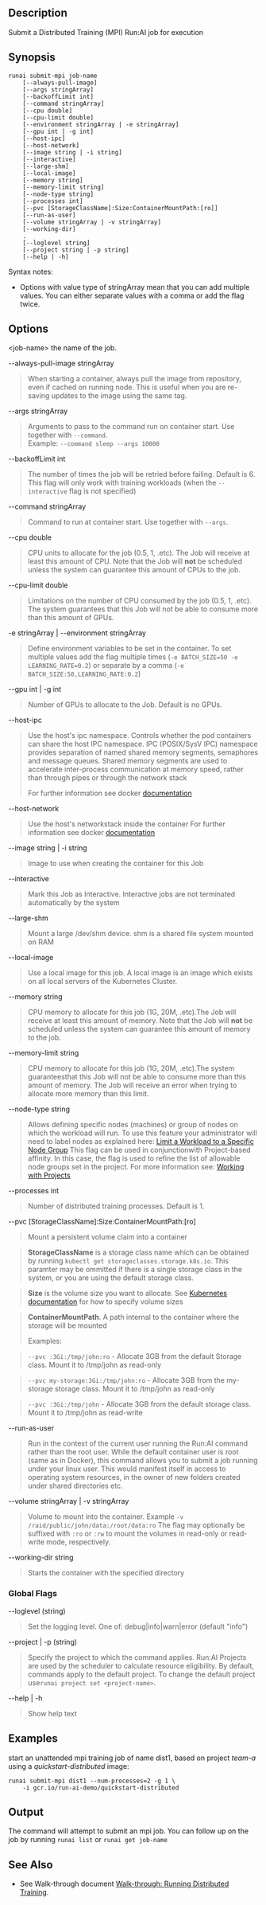 ## Description

Submit a Distributed Training (MPI) Run:AI job for execution

## Synopsis

    runai submit-mpi job-name  
        [--always-pull-image] 
        [--args stringArray] 
        [--backoffLimit int] 
        [--command stringArray] 
        [--cpu double] 
        [--cpu-limit double] 
        [--environment stringArray | -e stringArray] 
        [--gpu int | -g int] 
        [--host-ipc] 
        [--host-network] 
        [--image string | -i string] 
        [--interactive] 
        [--large-shm] 
        [--local-image] 
        [--memory string] 
        [--memory-limit string] 
        [--node-type string] 
        [--processes int] 
        [--pvc [StorageClassName]:Size:ContainerMountPath:[ro]]
        [--run-as-user] 
        [--volume stringArray | -v stringArray] 
        [--working-dir]  
        .
        [--loglevel string] 
        [--project string | -p string] 
        [--help | -h]

 Syntax notes:

*   Options with value type of stringArray mean that you can add multiple values. You can either separate values with a comma or add the flag twice.

## Options

<job-name\> the name of the job.

--always-pull-image stringArray

>  When starting a container, always pull the image from repository, even if cached on running node. This is useful when you are re-saving updates to the image using the same tag.

--args stringArray

>  Arguments to pass to the command run on container start. Use together with ``--command``.   
>  Example: ``--command sleep --args 10000`` 

--backoffLimit int
 
> The number of times the job will be retried before failing. Default is 6. This flag will only work with training workloads (when the ``--interactive`` flag is not specified)

--command stringArray

>  Command to run at container start. Use together with ``--args``.

--cpu double

> CPU units to allocate for the job (0.5, 1, .etc). The Job will receive at least this amount of CPU. Note that the Job will __not__ be scheduled unless the system can guarantee this amount of CPUs to the job.

--cpu-limit double

> Limitations on the number of CPU consumed by the job (0.5, 1, .etc). The system guarantees that this Job will not be able to consume more than this amount of GPUs.

-e stringArray | --environment stringArray

>  Define environment variables to be set in the container. To set multiple values add the flag multiple times (``-e BATCH_SIZE=50 -e LEARNING_RATE=0.2``) or separate by a comma (``-e BATCH_SIZE:50,LEARNING_RATE:0.2``)

--gpu int | -g int

>  Number of GPUs to allocate to the Job. Default is no GPUs.

--host-ipc

>  Use the host's ipc namespace. Controls whether the pod containers can share the host IPC namespace. IPC (POSIX/SysV IPC) namespace provides separation of named shared memory segments, semaphores and message queues.
> Shared memory segments are used to accelerate inter-process communication at memory speed, rather than through pipes or through the network stack
> 
> For further information see docker <a href="https://docs.docker.com/engine/reference/run/" target="_self">documentation</a>


--host-network

>  Use the host's networkstack inside the container
>  For further information see docker <a href="https://docs.docker.com/engine/reference/run/" style="background-color: #ffffff; font-family: -apple-system, BlinkMacSystemFont, 'Segoe UI', Helvetica, Arial, sans-serif;" target="_self">documentation</a>

--image string | -i string

>  Image to use when creating the container for this Job

--interactive

>  Mark this Job as Interactive. Interactive jobs are not terminated automatically by the system

--large-shm

> Mount a large /dev/shm device. shm is a shared file system mounted on RAM

--local-image

>  Use a local image for this job. A local image is an image which exists on all local servers of the Kubernetes Cluster.

--memory string

> CPU memory to allocate for this job (1G, 20M, .etc).The Job will receive at least this amount of memory. Note that the Job will __not__ be scheduled unless the system can guarantee this amount of memory to the job.

--memory-limit string

>  CPU memory to allocate for this job (1G, 20M, .etc).The system guaranteesthat this Job will not be able to consume more than this amount of memory. The Job will receive an error when trying to allocate more memory than this limit.

--node-type string

>  Allows defining specific nodes (machines) or group of nodes on which the workload will run. To use this feature your administrator will need to label nodes as explained here: [Limit a Workload to a Specific Node Group](../../Administrator/Researcher-Setup/Limit-a-Workload-to-a-Specific-Node-Group.md)
> This flag can be used in conjunctionwith Project-based affinity. In this case, the flag is used to refine the list of allowable node groups set in the project. For more information see: [Working with Projects](../../Administrator/Admin-User-Interface-Setup/Working-with-Projects.md)

--processes int

> Number of distributed training processes. Default is 1.

--pvc [StorageClassName]:Size:ContainerMountPath:[ro]

> Mount a persistent volume claim into a container

> __StorageClassName__ is a storage class name which can be obtained by running ``kubectl get storageclasses.storage.k8s.io``. This paramter may be ommitted if there is a single storage class in the system, or you are using the default storage class. 

>    __Size__ is the volume size you want to allocate. See [Kubernetes documentation](https://kubernetes.io/docs/concepts/configuration/manage-resources-containers/) for how to specify volume sizes

>    __ContainerMountPath__. A path internal to the container where the storage will be mounted
> 
> Examples:

> ``--pvc :3Gi:/tmp/john:ro``  - Allocate 3GB from the default Storage class. Mount it to /tmp/john as read-only 

> ``--pvc my-storage:3Gi:/tmp/john:ro``  - Allocate 3GB from the my-storage storage class. Mount it to /tmp/john as read-only 

> ``--pvc :3Gi:/tmp/john`` - Allocate 3GB from the default storage class. Mount it to /tmp/john as read-write 

--run-as-user

>  Run in the context of the current user running the Run:AI command rather than the root user. While the default container user is root (same as in Docker), this command allows you to submit a job running under your linux user. This would manifest itself in access to operating system resources, in the owner of new folders created under shared directories etc.

--volume stringArray | -v stringArray

>  Volume to mount into the container. Example ``-v /raid/public/john/data:/root/data:ro`` The flag may optionally be suffixed with ``:ro`` or ``:rw`` to mount the volumes in read-only or read-write mode, respectively.

--working-dir string

>  Starts the container with the specified directory

### Global Flags

--loglevel (string)

>  Set the logging level. One of: debug|info|warn|error (default "info")

--project | -p (string)

>  Specify the project to which the command applies. Run:AI Projects are used by the scheduler to calculate resource eligibility. By default, commands apply to the default project. To change the default project use``runai project set <project-name>``.

--help | -h

>  Show help text

## Examples

start an unattended mpi training job of name dist1, based on project _team-a_ using a _quickstart-distributed_ image:

    runai submit-mpi dist1 --num-processes=2 -g 1 \
        -i gcr.io/run-ai-demo/quickstart-distributed 

## Output

The command will attempt to submit an mpi job. You can follow up on the job by running ``runai list`` or ``runai get job-name``

## See Also

*   See Walk-through document [Walk-through: Running Distributed Training](../Walkthroughs/Walkthrough-Running-Distributed-Training.md).
